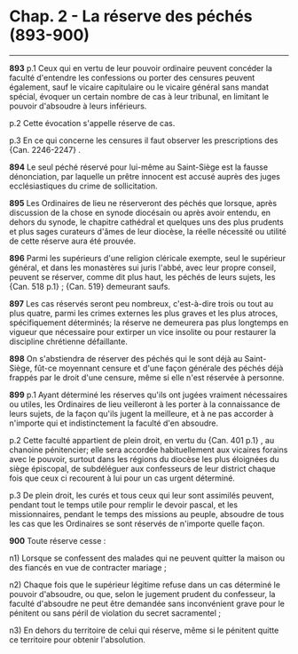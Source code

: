 # Chap. 2 - La réserve des péchés (893-900)

***

**893**
p.1 Ceux qui en vertu de leur pouvoir ordinaire peuvent concéder la faculté
d'entendre les confessions ou porter des censures peuvent également,
sauf le vicaire capitulaire ou le vicaire général sans mandat spécial,
évoquer un certain nombre de cas à leur tribunal,
en limitant le pouvoir d'absoudre à leurs inférieurs.

p.2 Cette évocation s'appelle réserve de cas.

p.3 En ce qui concerne les censures il faut observer les prescriptions des
{Can. 2246-2247} .

**894**
Le seul péché réservé pour lui-même au Saint-Siège est la fausse dénonciation,
par laquelle un prêtre innocent est accusé auprès des juges ecclésiastiques du
crime de sollicitation.

**895**
Les Ordinaires de lieu ne réserveront des péchés que lorsque,
après discussion de la chose en synode diocésain ou après avoir entendu,
en dehors du synode, le chapitre cathédral et quelques uns des plus prudents et
plus sages curateurs d'âmes de leur diocèse,
la réelle nécessité ou utilité de cette réserve aura été prouvée.

**896**
Parmi les supérieurs d'une religion cléricale exempte,
seul le supérieur général, et dans les monastères sui juris l'abbé,
avec leur propre conseil, peuvent se réserver, comme dit plus haut,
les péchés de leurs sujets, les {Can. 518 p.1} ; {Can. 519} demeurant saufs.

**897** 
Les cas réservés seront peu nombreux,
c'est-à-dire trois ou tout au plus quatre,
parmi les crimes externes les plus graves et les plus atroces,
spécifiquement déterminés; la réserve ne demeurera pas plus longtemps en
vigueur que nécessaire pour extirper un vice insolite ou pour restaurer la
discipline chrétienne défaillante.

**898**
On s'abstiendra de réserver des péchés qui le sont déjà au Saint-Siège,
fût-ce moyennant censure et d'une façon générale des péchés déjà frappés par le
droit d'une censure, même si elle n'est réservée à personne.

**899**
p.1 Ayant déterminé les réserves qu'ils ont jugées vraiment nécessaires ou
utiles, les Ordinaires de lieu veilleront à les porter à la connaissance de
leurs sujets, de la façon qu'ils jugent la meilleure,
et à ne pas accorder à n'importe qui et indistinctement la faculté d'en
absoudre.

p.2 Cette faculté appartient de plein droit, en vertu du {Can.
401 p.1} , au chanoine pénitencier; elle sera accordée habituellement aux
vicaires forains avec le pouvoir, surtout dans les régions du diocèse les plus
éloignées du siège épiscopal, de subdéléguer aux confesseurs de leur district
chaque fois que ceux ci recourent à lui pour un cas urgent déterminé.

p.3 De plein droit, les curés et tous ceux qui leur sont assimilés peuvent,
pendant tout le temps utile pour remplir le devoir pascal,
et les missionnaires, pendant le temps des missions au peuple,
absoudre de tous les cas que les Ordinaires se sont réservés de n'importe
quelle façon.

**900**
Toute réserve cesse :

n1) Lorsque se confessent des malades qui ne peuvent quitter la maison ou des
fiancés en vue de contracter mariage ;

n2) Chaque fois que le supérieur légitime refuse dans un cas déterminé le
pouvoir d'absoudre, ou que, selon le jugement prudent du confesseur,
la faculté d'absoudre ne peut être demandée sans inconvénient grave pour le
pénitent ou sans péril de violation du secret sacramentel ;

n3) En dehors du territoire de celui qui réserve,
même si le pénitent quitte ce territoire pour obtenir l'absolution.

